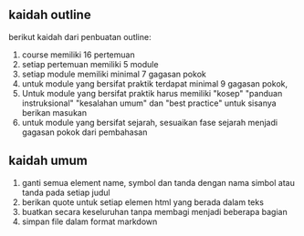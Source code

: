 ## kaidah outline

berikut kaidah dari penbuatan outline:
1. course memiliki 16 pertemuan
2. setiap pertemuan memiliki 5 module
3. setiap module memiliki minimal 7 gagasan pokok
4. untuk module yang bersifat praktik terdapat minimal 9 gagasan pokok, 
5. Untuk module yang bersifat praktik harus memiliki "kosep" "panduan instruksional" "kesalahan umum" dan "best practice" untuk sisanya berikan masukan
6. untuk module yang bersifat sejarah, sesuaikan fase sejarah menjadi gagasan pokok dari pembahasan


## kaidah umum
1. ganti semua element name, symbol dan tanda dengan nama simbol atau tanda pada setiap judul
2. berikan quote untuk setiap elemen html yang berada dalam teks
3. buatkan secara keseluruhan tanpa membagi menjadi beberapa bagian
4. simpan file dalam format markdown